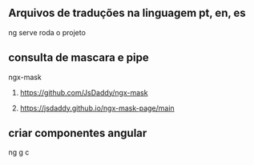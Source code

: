 ## Arquivos de traduções  na linguagem pt, en, es

ng serve roda o projeto

## consulta de mascara e pipe
ngx-mask

1. https://github.com/JsDaddy/ngx-mask

2. https://jsdaddy.github.io/ngx-mask-page/main

## criar componentes angular

ng g c <nomeDoComponente> 

